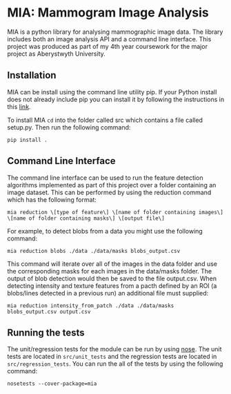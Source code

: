 MIA: Mammogram Image Analysis
=============================

MIA is a python library for analysing mammographic image data. The library includes both an image analysis API and a command line interface. This project was produced as part of my 4th year coursework for the major project as Aberystwyth University.

## Installation
MIA can be install using the command line utility pip. If your Python install does not already include pip you can install it by following the instructions in this [link](https://pip.pypa.io/en/stable/installing.html).

To install MIA `cd` into the folder called src which contains a file called setup.py. Then run the following command:

```
pip install .
```

## Command Line Interface
The command line interface can be used to run the feature detection algorithms implemented as part of this project over a folder containing an image dataset. This can be performed by using the reduction command which has the following format:

```
mia reduction \[type of feature\] \[name of folder containing images\] \[name of folder containing masks\] \[output file\]
```

For example, to detect blobs from a data you might use the following command:

```
mia reduction blobs ./data ./data/masks blobs_output.csv
```

This command will iterate over all of the images in the data folder and use the corresponding masks for each images in the data/masks folder. The output of blob detection would then be saved to the file output.csv. When detecting intensity and texture features from a pacth defined by an ROI (a blobs/lines detected in a previous run) an additional file must supplied:

```
mia reduction intensity_from_patch ./data ./data/masks blobs_output.csv output.csv
```

## Running the tests
The unit/regression tests for the module can be run by using [nose](http://nose.readthedocs.org/en/latest/). The unit tests are located in `src/unit_tests` and the regression tests are located in `src/regression_tests`. You can run the all of the tests by using the following command:

```
nosetests --cover-package=mia
```
